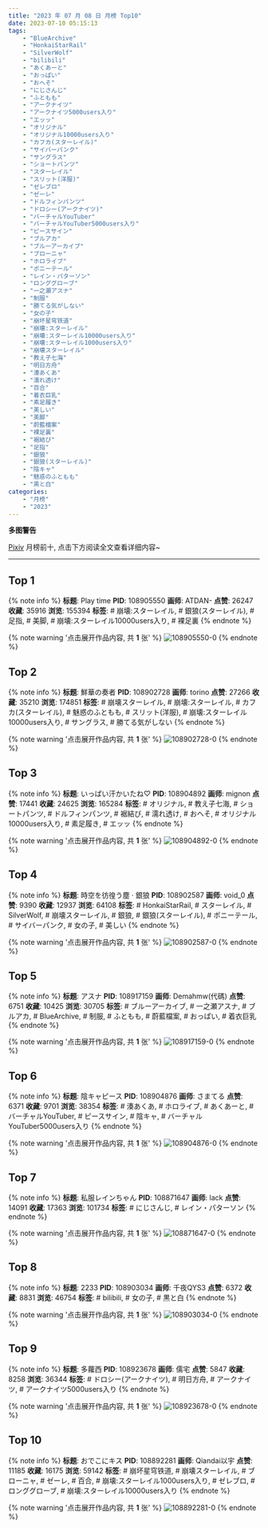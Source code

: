```yaml
---
title: "2023 年 07 月 08 日 月榜 Top10"
date: 2023-07-10 05:15:13
tags:
    - "BlueArchive"
    - "HonkaiStarRail"
    - "SilverWolf"
    - "bilibili"
    - "あくあーと"
    - "おっぱい"
    - "おへそ"
    - "にじさんじ"
    - "ふともも"
    - "アークナイツ"
    - "アークナイツ5000users入り"
    - "エッッ"
    - "オリジナル"
    - "オリジナル10000users入り"
    - "カフカ(スターレイル)"
    - "サイバーパンク"
    - "サングラス"
    - "ショートパンツ"
    - "スターレイル"
    - "スリット(洋服)"
    - "ゼレブロ"
    - "ゼーレ"
    - "ドルフィンパンツ"
    - "ドロシー(アークナイツ)"
    - "バーチャルYouTuber"
    - "バーチャルYouTuber5000users入り"
    - "ピースサイン"
    - "ブルアカ"
    - "ブルーアーカイブ"
    - "ブローニャ"
    - "ホロライブ"
    - "ポニーテール"
    - "レイン・パターソン"
    - "ロンググローブ"
    - "一之瀬アスナ"
    - "制服"
    - "勝てる気がしない"
    - "女の子"
    - "崩坏星穹铁道"
    - "崩壊:スターレイル"
    - "崩壊:スターレイル10000users入り"
    - "崩壊:スターレイル1000users入り"
    - "崩壊スターレイル"
    - "教え子七海"
    - "明日方舟"
    - "湊あくあ"
    - "濡れ透け"
    - "百合"
    - "着衣巨乳"
    - "素足履き"
    - "美しい"
    - "美脚"
    - "蔚藍檔案"
    - "裸足裏"
    - "裾結び"
    - "足指"
    - "銀狼"
    - "銀狼(スターレイル)"
    - "陰キャ"
    - "魅惑のふともも"
    - "黒と白"
categories:
    - "月榜"
    - "2023"
---
```


<i class="fa fa-triangle-exclamation"></i>**多图警告**<i class="fa fa-triangle-exclamation"></i>

[Pixiv](https://www.pixiv.net/) 月榜前十, 点击下方阅读全文查看详细内容~

<!-- more -->

---

## Top 1

{% note info %}
**标题**: Play time
**PID**: 108905550 **画师**: ATDAN-
**点赞**: 26247 **收藏**: 35916 **浏览**: 155394
**标签**: # 崩壊:スターレイル, # 銀狼(スターレイル), # 足指, # 美脚, # 崩壊:スターレイル10000users入り, # 裸足裏
{% endnote %}

{% note warning '点击展开作品内容, 共 **1** 张' %}
![108905550-0](https://i.pixiv.re/img-original/img/2023/06/11/10/17/29/108905550_p0.jpg)
{% endnote %}

## Top 2

{% note info %}
**标题**: 鮮華の奏者
**PID**: 108902728 **画师**: torino
**点赞**: 27266 **收藏**: 35210 **浏览**: 174851
**标签**: # 崩壊スターレイル, # 崩壊:スターレイル, # カフカ(スターレイル), # 魅惑のふともも, # スリット(洋服), # 崩壊:スターレイル10000users入り, # サングラス, # 勝てる気がしない
{% endnote %}

{% note warning '点击展开作品内容, 共 **1** 张' %}
![108902728-0](https://i.pixiv.re/img-original/img/2023/06/11/00/00/41/108902728_p0.jpg)
{% endnote %}

## Top 3

{% note info %}
**标题**: いっぱい汗かいたね♡
**PID**: 108904892 **画师**: mignon
**点赞**: 17441 **收藏**: 24625 **浏览**: 165284
**标签**: # オリジナル, # 教え子七海, # ショートパンツ, # ドルフィンパンツ, # 裾結び, # 濡れ透け, # おへそ, # オリジナル10000users入り, # 素足履き, # エッッ
{% endnote %}

{% note warning '点击展开作品内容, 共 **1** 张' %}
![108904892-0](https://i.pixiv.re/img-original/img/2023/06/11/01/00/52/108904892_p0.jpg)
{% endnote %}

## Top 4

{% note info %}
**标题**: 時空を彷徨う塵 · 銀狼
**PID**: 108902587 **画师**: void_0
**点赞**: 9390 **收藏**: 12937 **浏览**: 64108
**标签**: # HonkaiStarRail, # スターレイル, # SilverWolf, # 崩壊スターレイル, # 銀狼, # 銀狼(スターレイル), # ポニーテール, # サイバーパンク, # 女の子, # 美しい
{% endnote %}

{% note warning '点击展开作品内容, 共 **1** 张' %}
![108902587-0](https://i.pixiv.re/img-original/img/2023/06/11/00/00/07/108902587_p0.jpg)
{% endnote %}

## Top 5

{% note info %}
**标题**: アスナ
**PID**: 108917159 **画师**: Demahmw(代碼)
**点赞**: 6751 **收藏**: 10425 **浏览**: 30705
**标签**: # ブルーアーカイブ, # 一之瀬アスナ, # ブルアカ, # BlueArchive, # 制服, # ふともも, # 蔚藍檔案, # おっぱい, # 着衣巨乳
{% endnote %}

{% note warning '点击展开作品内容, 共 **1** 张' %}
![108917159-0](https://i.pixiv.re/img-original/img/2023/06/11/13/35/06/108917159_p0.jpg)
{% endnote %}

## Top 6

{% note info %}
**标题**: 陰キャピース
**PID**: 108904876 **画师**: さまてる
**点赞**: 6371 **收藏**: 9701 **浏览**: 38354
**标签**: # 湊あくあ, # ホロライブ, # あくあーと, # バーチャルYouTuber, # ピースサイン, # 陰キャ, # バーチャルYouTuber5000users入り
{% endnote %}

{% note warning '点击展开作品内容, 共 **1** 张' %}
![108904876-0](https://i.pixiv.re/img-original/img/2023/06/11/01/00/30/108904876_p0.jpg)
{% endnote %}

## Top 7

{% note info %}
**标题**: 私服レインちゃん
**PID**: 108871647 **画师**: lack
**点赞**: 14091 **收藏**: 17363 **浏览**: 101734
**标签**: # にじさんじ, # レイン・パターソン
{% endnote %}

{% note warning '点击展开作品内容, 共 **1** 张' %}
![108871647-0](https://i.pixiv.re/img-original/img/2023/06/10/00/00/41/108871647_p0.png)
{% endnote %}

## Top 8

{% note info %}
**标题**: 2233
**PID**: 108903034 **画师**: 千夜QYS3
**点赞**: 6372 **收藏**: 8831 **浏览**: 46754
**标签**: # bilibili, # 女の子, # 黒と白
{% endnote %}

{% note warning '点击展开作品内容, 共 **1** 张' %}
![108903034-0](https://i.pixiv.re/img-original/img/2023/06/11/00/03/37/108903034_p0.png)
{% endnote %}

## Top 9

{% note info %}
**标题**: 多蘿西
**PID**: 108923678 **画师**: 儒宅
**点赞**: 5847 **收藏**: 8258 **浏览**: 36344
**标签**: # ドロシー(アークナイツ), # 明日方舟, # アークナイツ, # アークナイツ5000users入り
{% endnote %}

{% note warning '点击展开作品内容, 共 **1** 张' %}
![108923678-0](https://i.pixiv.re/img-original/img/2023/06/11/18/00/11/108923678_p0.jpg)
{% endnote %}

## Top 10

{% note info %}
**标题**: おでこにキス
**PID**: 108892281 **画师**: Qiandai以宇
**点赞**: 11185 **收藏**: 16175 **浏览**: 59142
**标签**: # 崩坏星穹铁道, # 崩壊スターレイル, # ブローニャ, # ゼーレ, # 百合, # 崩壊:スターレイル1000users入り, # ゼレブロ, # ロンググローブ, # 崩壊:スターレイル10000users入り
{% endnote %}

{% note warning '点击展开作品内容, 共 **1** 张' %}
![108892281-0](https://i.pixiv.re/img-original/img/2023/06/10/18/45/19/108892281_p0.jpg)
{% endnote %}
